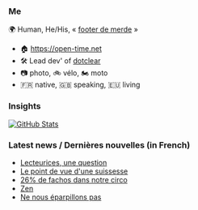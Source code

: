 ### Me

🌍 Human, He/His, « [footer de merde](https://open-time.net/post/2013/07/17/La-veritable-histoire-du-Footer-de-merde-) » 
* 🏠 https://open-time.net 
* 🛠️ Lead dev' of [dotclear](https://git.dotclear.org/dev/dotclear)
* 📷 photo, 🚲 vélo, 🏍️ moto 
* 🇫🇷 native, 🇬🇧 speaking, 🇪🇺 living

### Insights

[![GitHub Stats](https://github-readme-stats-sigma-five.vercel.app/api?username=franck-paul)](https://github.com/franck-paul)

### Latest news / Dernières nouvelles (in French)

<!-- BLOG-POST-LIST:START -->
- [Lecteurices, une question](https://open-time.net/post/2024/07/04/Lecteurices-une-question)
- [Le point de vue d&#39;une suissesse](https://open-time.net/post/2024/07/03/Le-point-de-vue-d-une-suissesse)
- [26% de fachos dans notre circo](https://open-time.net/post/2024/07/02/26-de-fachos-dans-notre-circo)
- [Zen](https://open-time.net/post/2024/07/01/Zen)
- [Ne nous éparpillons pas](https://open-time.net/post/2024/06/30/Ne-nous-eparpillons-pas)
<!-- BLOG-POST-LIST:END -->
